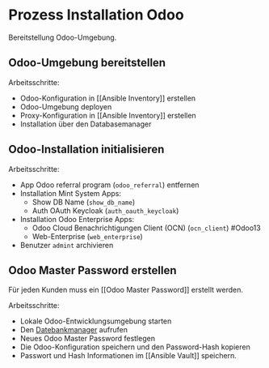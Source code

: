 # Prozess Installation Odoo
Bereitstellung Odoo-Umgebung.

## Odoo-Umgebung bereitstellen
Arbeitsschritte:
* Odoo-Konfiguration in [[Ansible Inventory]] erstellen
* Odoo-Umgebung deployen
* Proxy-Konfiguration in [[Ansible Inventory]] erstellen
* Installation über den Databasemanager

## Odoo-Installation initialisieren
Arbeitsschritte:
* App Odoo referral program (`odoo_referral`) entfernen
* Installation Mint System Apps:
	* Show DB Name (`show_db_name`)
	* Auth OAuth Keycloak (`auth_oauth_keycloak`)
* Installation Odoo Enterprise Apps:
	* Odoo Cloud Benachrichtigungen Client (OCN) (`ocn_client`) #Odoo13 
	* Web-Enterprise (`web_enterprise`)
* Benutzer `admint` archivieren 

## Odoo Master Password erstellen
Für jeden Kunden muss ein [[Odoo Master Password]] erstellt werden.

Arbeitsschritte:
* Lokale Odoo-Entwicklungsumgebung starten
* Den [Datebankmanager](http://localhost:8069/web/database/manager) aufrufen
* Neues Odoo Master Password festlegen
* Die Odoo-Konfiguration speichern und den Password-Hash kopieren
* Passwort und Hash Informationen im [[Ansible Vault]] speichern.
